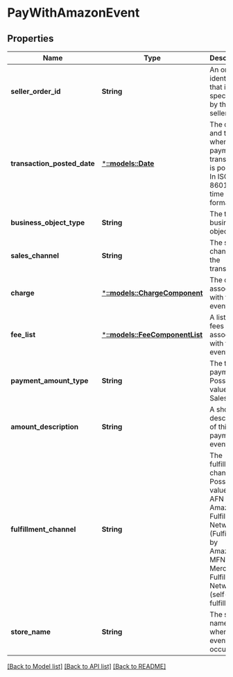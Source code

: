 # PayWithAmazonEvent

## Properties
Name | Type | Description | Notes
------------ | ------------- | ------------- | -------------
**seller_order_id** | **String** | An order identifier that is specified by the seller. | [optional] [default to null]
**transaction_posted_date** | [***::models::Date**](Date.md) | The date and time when the payment transaction is posted. In ISO 8601 date time format. | [optional] [default to null]
**business_object_type** | **String** | The type of business object. | [optional] [default to null]
**sales_channel** | **String** | The sales channel for the transaction. | [optional] [default to null]
**charge** | [***::models::ChargeComponent**](ChargeComponent.md) | The charge associated with the event. | [optional] [default to null]
**fee_list** | [***::models::FeeComponentList**](FeeComponentList.md) | A list of fees associated with the event. | [optional] [default to null]
**payment_amount_type** | **String** | The type of payment.  Possible values:  * Sales | [optional] [default to null]
**amount_description** | **String** | A short description of this payment event. | [optional] [default to null]
**fulfillment_channel** | **String** | The fulfillment channel.  Possible values:  * AFN - Amazon Fulfillment Network (Fulfillment by Amazon)  * MFN - Merchant Fulfillment Network (self-fulfilled) | [optional] [default to null]
**store_name** | **String** | The store name where the event occurred. | [optional] [default to null]

[[Back to Model list]](../README.md#documentation-for-models) [[Back to API list]](../README.md#documentation-for-api-endpoints) [[Back to README]](../README.md)


